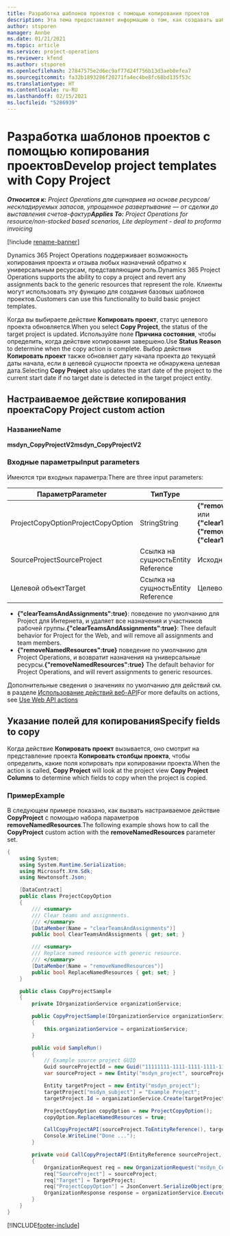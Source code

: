 ```yaml
---
title: Разработка шаблонов проектов с помощью копирования проектов
description: Эта тема предоставляет информацию о том, как создавать шаблоны проектов с помощью настраиваемого действия копирования проекта.
author: stsporen
manager: Annbe
ms.date: 01/21/2021
ms.topic: article
ms.service: project-operations
ms.reviewer: kfend
ms.author: stsporen
ms.openlocfilehash: 27847575e2d6ec9af77d24f756b13d3aeb0efea7
ms.sourcegitcommit: fa32b1893286f20271fa4ec4be8fc68bd135f53c
ms.translationtype: HT
ms.contentlocale: ru-RU
ms.lasthandoff: 02/15/2021
ms.locfileid: "5286939"
---
```

# <a name="develop-project-templates-with-copy-project"></a><span data-ttu-id="cebbc-103">Разработка шаблонов проектов с помощью копирования проектов</span><span class="sxs-lookup"><span data-stu-id="cebbc-103">Develop project templates with Copy Project</span></span>

<span data-ttu-id="cebbc-104">_**Относится к:** Project Operations для сценариев на основе ресурсов/нескладируемых запасов, упрощенное развертывание — от сделки до выставления счетов-фактур_</span><span class="sxs-lookup"><span data-stu-id="cebbc-104">_**Applies To:** Project Operations for resource/non-stocked based scenarios, Lite deployment - deal to proforma invoicing_</span></span>

[!include [rename-banner](~/includes/cc-data-platform-banner.md)]

<span data-ttu-id="cebbc-105">Dynamics 365 Project Operations поддерживает возможность копирования проекта и отзыва любых назначений обратно к универсальным ресурсам, представляющим роль.</span><span class="sxs-lookup"><span data-stu-id="cebbc-105">Dynamics 365 Project Operations supports the ability to copy a project and revert any assignments back to the generic resources that represent the role.</span></span> <span data-ttu-id="cebbc-106">Клиенты могут использовать эту функцию для создания базовых шаблонов проектов.</span><span class="sxs-lookup"><span data-stu-id="cebbc-106">Customers can use this functionality to build basic project templates.</span></span>

<span data-ttu-id="cebbc-107">Когда вы выбираете действие **Копировать проект**, статус целевого проекта обновляется.</span><span class="sxs-lookup"><span data-stu-id="cebbc-107">When you select **Copy Project**, the status of the target project is updated.</span></span> <span data-ttu-id="cebbc-108">Используйте поле **Причина состояния**, чтобы определить, когда действие копирования завершено.</span><span class="sxs-lookup"><span data-stu-id="cebbc-108">Use **Status Reason** to determine when the copy action is complete.</span></span> <span data-ttu-id="cebbc-109">Выбор действия **Копировать проект** также обновляет дату начала проекта до текущей даты начала, если в целевой сущности проекта не обнаружена целевая дата.</span><span class="sxs-lookup"><span data-stu-id="cebbc-109">Selecting **Copy Project** also updates the start date of the project to the current start date if no target date is detected in the target project entity.</span></span>

## <a name="copy-project-custom-action"></a><span data-ttu-id="cebbc-110">Настраиваемое действие копирования проекта</span><span class="sxs-lookup"><span data-stu-id="cebbc-110">Copy Project custom action</span></span> 

### <a name="name"></a><span data-ttu-id="cebbc-111">Название</span><span class="sxs-lookup"><span data-stu-id="cebbc-111">Name</span></span> 

<span data-ttu-id="cebbc-112">**msdyn_CopyProjectV2**</span><span class="sxs-lookup"><span data-stu-id="cebbc-112">**msdyn_CopyProjectV2**</span></span>

### <a name="input-parameters"></a><span data-ttu-id="cebbc-113">Входные параметры</span><span class="sxs-lookup"><span data-stu-id="cebbc-113">Input parameters</span></span>
<span data-ttu-id="cebbc-114">Имеются три входных параметра:</span><span class="sxs-lookup"><span data-stu-id="cebbc-114">There are three input parameters:</span></span>

| <span data-ttu-id="cebbc-115">Параметр</span><span class="sxs-lookup"><span data-stu-id="cebbc-115">Parameter</span></span>          | <span data-ttu-id="cebbc-116">Тип</span><span class="sxs-lookup"><span data-stu-id="cebbc-116">Type</span></span>   | <span data-ttu-id="cebbc-117">Значения</span><span class="sxs-lookup"><span data-stu-id="cebbc-117">Values</span></span>                                                   | 
|--------------------|--------|----------------------------------------------------------|
| <span data-ttu-id="cebbc-118">ProjectCopyOption</span><span class="sxs-lookup"><span data-stu-id="cebbc-118">ProjectCopyOption</span></span>  | <span data-ttu-id="cebbc-119">String</span><span class="sxs-lookup"><span data-stu-id="cebbc-119">String</span></span> | <span data-ttu-id="cebbc-120">**{"removeNamedResources":true}** или **{"clearTeamsAndAssignments":true}**</span><span class="sxs-lookup"><span data-stu-id="cebbc-120">**{"removeNamedResources":true}** or **{"clearTeamsAndAssignments":true}**</span></span> |
| <span data-ttu-id="cebbc-121">SourceProject</span><span class="sxs-lookup"><span data-stu-id="cebbc-121">SourceProject</span></span>      | <span data-ttu-id="cebbc-122">Ссылка на сущность</span><span class="sxs-lookup"><span data-stu-id="cebbc-122">Entity Reference</span></span> | <span data-ttu-id="cebbc-123">Исходный проект</span><span class="sxs-lookup"><span data-stu-id="cebbc-123">Source Project</span></span> |
| <span data-ttu-id="cebbc-124">Целевой объект</span><span class="sxs-lookup"><span data-stu-id="cebbc-124">Target</span></span>             | <span data-ttu-id="cebbc-125">Ссылка на сущность</span><span class="sxs-lookup"><span data-stu-id="cebbc-125">Entity Reference</span></span> | <span data-ttu-id="cebbc-126">Целевой проект</span><span class="sxs-lookup"><span data-stu-id="cebbc-126">Target Project</span></span> |


- <span data-ttu-id="cebbc-127">**{"clearTeamsAndAssignments":true}**: поведение по умолчанию для Project для Интернета, и удаляет все назначения и участников рабочей группы.</span><span class="sxs-lookup"><span data-stu-id="cebbc-127">**{"clearTeamsAndAssignments":true}**: Thee default behavior for Project for the Web, and will remove all assignments and team members.</span></span>
- <span data-ttu-id="cebbc-128">**{"removeNamedResources":true}** поведение по умолчанию для Project Operations, и возвратит назначения на универсальные ресурсы.</span><span class="sxs-lookup"><span data-stu-id="cebbc-128">**{"removeNamedResources":true}** The default behavior for Project Operations, and will revert assignments to generic resources.</span></span>

<span data-ttu-id="cebbc-129">Дополнительные сведения о значениях по умолчанию для действий см. в разделе [Использование действий веб-API](https://docs.microsoft.com/powerapps/developer/common-data-service/webapi/use-web-api-actions)</span><span class="sxs-lookup"><span data-stu-id="cebbc-129">For more defaults on actions, see [Use Web API actions](https://docs.microsoft.com/powerapps/developer/common-data-service/webapi/use-web-api-actions)</span></span>

## <a name="specify-fields-to-copy"></a><span data-ttu-id="cebbc-130">Указание полей для копирования</span><span class="sxs-lookup"><span data-stu-id="cebbc-130">Specify fields to copy</span></span> 
<span data-ttu-id="cebbc-131">Когда действие **Копировать проект** вызывается, оно смотрит на представление проекта **Копировать столбцы проекта**, чтобы определить, какие поля копировать при копировании проекта.</span><span class="sxs-lookup"><span data-stu-id="cebbc-131">When the action is called, **Copy Project** will look at the project view **Copy Project Columns** to determine which fields to copy when the project is copied.</span></span>


### <a name="example"></a><span data-ttu-id="cebbc-132">Пример</span><span class="sxs-lookup"><span data-stu-id="cebbc-132">Example</span></span>
<span data-ttu-id="cebbc-133">В следующем примере показано, как вызвать настраиваемое действие **CopyProject** с помощью набора параметров **removeNamedResources**.</span><span class="sxs-lookup"><span data-stu-id="cebbc-133">The following example shows how to call the **CopyProject** custom action with the **removeNamedResources** parameter set.</span></span>
```C#
{
    using System;
    using System.Runtime.Serialization;
    using Microsoft.Xrm.Sdk;
    using Newtonsoft.Json;

    [DataContract]
    public class ProjectCopyOption
    {
        /// <summary>
        /// Clear teams and assignments.
        /// </summary>
        [DataMember(Name = "clearTeamsAndAssignments")]
        public bool ClearTeamsAndAssignments { get; set; }

        /// <summary>
        /// Replace named resource with generic resource.
        /// </summary>
        [DataMember(Name = "removeNamedResources")]
        public bool ReplaceNamedResources { get; set; }
    }

    public class CopyProjectSample
    {
        private IOrganizationService organizationService;

        public CopyProjectSample(IOrganizationService organizationService)
        {
            this.organizationService = organizationService;
        }

        public void SampleRun()
        {
            // Example source project GUID
            Guid sourceProjectId = new Guid("11111111-1111-1111-1111-111111111111");
            var sourceProject = new Entity("msdyn_project", sourceProjectId);

            Entity targetProject = new Entity("msdyn_project");
            targetProject["msdyn_subject"] = "Example Project";
            targetProject.Id = organizationService.Create(targetProject);

            ProjectCopyOption copyOption = new ProjectCopyOption();
            copyOption.ReplaceNamedResources = true;

            CallCopyProjectAPI(sourceProject.ToEntityReference(), targetProject.ToEntityReference(), copyOption);
            Console.WriteLine("Done ...");
        }

        private void CallCopyProjectAPI(EntityReference sourceProject, EntityReference TargetProject, ProjectCopyOption projectCopyOption)
        {
            OrganizationRequest req = new OrganizationRequest("msdyn_CopyProjectV2");
            req["SourceProject"] = sourceProject;
            req["Target"] = TargetProject;
            req["ProjectCopyOption"] = JsonConvert.SerializeObject(projectCopyOption);
            OrganizationResponse response = organizationService.Execute(req);
        }
    }
}
```


[!INCLUDE[footer-include](../includes/footer-banner.md)]